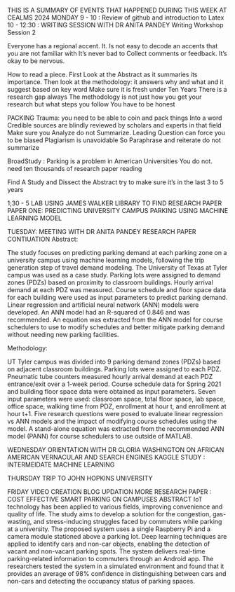 THIS IS A SUMMARY OF EVENTS THAT HAPPENED DURING THIS WEEK AT CEALMS 2024
MONDAY 
9 - 10 : Review of github and introduction to Latex
10 - 12:30 : WRITING SESSION WITH DR ANITA PANDEY
Writing Workshop  Session 2

Everyone has a regional accent. 
It. Is not easy to decode an accents that you are not familiar with
It’s never bad to Collect comments or  feedback.
It’s okay to be nervous.

How to read a piece.
First Look at the Abstract as it summaries its importance.
Then look at the methodology: it answers why and what and it suggest based on key word
Make sure it is fresh under Ten Years
There is a research gap always
The methodology is not just how you  get your research but what steps you follow
You have to be honest

PACKING Trauma: you need to be able to coin and pack things Into a word
Credible sources are blindly reviewed by scholars and experts in that field
Make sure you Analyze do not Summarize.
Leading Question can force you to be biased
Plagiarism is unavoidable 
So Paraphrase and reiterate do not summarize

BroadStudy : Parking is a problem in American Universities
You do not. need ten thousands of research paper reading


Find A Study and Dissect the Abstract try to make  sure it’s in the last 3 to 5 years

1;30 - 5 LAB
USING JAMES WALKER LIBRARY TO FIND RESEARCH PAPER
PAPER ONE: PREDICTING UNIVERSITY CAMPUS PARKING USING MACHINE LEARNING MODEL

TUESDAY:
MEETING WITH DR ANITA PANDEY
RESEARCH PAPER CONTIUATION 
Abstract:

The study focuses on predicting parking demand at each parking zone on a university campus using machine learning models, following the trip generation step of travel demand modeling.
The University of Texas at Tyler campus was used as a case study.
Parking lots were assigned to demand zones (PDZs) based on proximity to classroom buildings. Hourly arrival demand at each PDZ was measured.
Course schedule and floor space data for each building were used as input parameters to predict parking demand.
Linear regression and artificial neural network (ANN) models were developed. An ANN model had an R-squared of 0.846 and was recommended.
An equation was extracted from the ANN model for course schedulers to use to modify schedules and better mitigate parking demand without needing new parking facilities.

Methodology:

UT Tyler campus was divided into 9 parking demand zones (PDZs) based on adjacent classroom buildings. Parking lots were assigned to each PDZ.
Pneumatic tube counters measured hourly arrival demand at each PDZ entrance/exit over a 1-week period.
Course schedule data for Spring 2021 and building floor space data were obtained as input parameters.
Seven input parameters were used: classroom space, total floor space, lab space, office space, walking time from PDZ, enrollment at hour t, and enrollment at hour t+1.
Five research questions were posed to evaluate linear regression vs ANN models and the impact of modifying course schedules using the model.
A stand-alone equation was extracted from the recommended ANN model (PANN) for course schedulers to use outside of MATLAB.

WEDNESDAY
ORIENTATION WITH DR GLORIA WASHINGTON ON AFRICAN AMERICAN VERNACULAR AND SEARCH ENGINES
KAGGLE STUDY : INTERMEIDATE MACHINE LEARNING

THURSDAY
TRIP TO JOHN HOPKINS UNIVERSITY

FRIDAY
VIDEO CREATION
BLOG UPDATION
MORE RESEARCH PAPER : COST EFFECTIVE SMART PARKING ON CAMPUSES
ABSTRACT
IoT technology has been applied to various fields, improving convenience and quality of life.
The study aims to develop a solution for the congestion, gas-wasting, and stress-inducing struggles faced by commuters while parking at a university.
The proposed system uses a single Raspberry Pi and a camera module stationed above a parking lot.
Deep learning techniques are applied to identify cars and non-car objects, enabling the detection of vacant and non-vacant parking spots.
The system delivers real-time parking-related information to commuters through an Android app.
The researchers tested the system in a simulated environment and found that it provides an average of 98% confidence in distinguishing between cars and non-cars and detecting the occupancy status of parking spaces.











